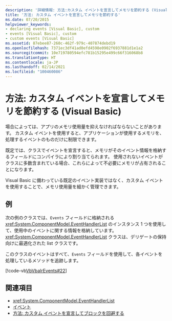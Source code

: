 ```yaml
---
description: '詳細情報: 方法:カスタム イベントを宣言してメモリを節約する (Visual Basic)'
title: '方法: カスタム イベントを宣言してメモリを節約する'
ms.date: 07/20/2015
helpviewer_keywords:
- declaring events [Visual Basic], custom
- events [Visual Basic], custom
- custom events [Visual Basic]
ms.assetid: 87ebee87-260c-462f-979c-407874debd19
ms.openlocfilehash: 7371ec3df41ad0efd4598e0902f6937881d1e1a2
ms.sourcegitcommit: 10e719780594efc781b15295e499c66f316068b8
ms.translationtype: HT
ms.contentlocale: ja-JP
ms.lasthandoff: 02/14/2021
ms.locfileid: "100460086"
---
```

# <a name="how-to-declare-custom-events-to-conserve-memory-visual-basic"></a>方法: カスタム イベントを宣言してメモリを節約する (Visual Basic)

場合によっては、アプリのメモリ使用量を抑えなければならないことがあります。 カスタム イベントを使用すると、アプリケーションが使用するメモリを、処理するイベントのものだけに制限できます。  
  
 既定では、クラスでイベントを宣言すると、メモリがそのイベント情報を格納するフィールドにコンパイラにより割り当てられます。 使用されないイベントがクラスに多数含まれている場合、これらによって不必要にメモリが占有されることになります。  
  
 Visual Basic に備わっている既定のイベント実装ではなく、カスタム イベントを使用することで、メモリ使用量を細かく管理できます。  
  
## <a name="example"></a>例  

 次の例のクラスでは、`Events` フィールドに格納される <xref:System.ComponentModel.EventHandlerList> のインスタンス 1 つを使用して、使用中のイベントに関する情報を格納しています。 <xref:System.ComponentModel.EventHandlerList> クラスは、デリゲートの保持向けに最適化された list クラスです。  
  
 このクラスのイベントはすべて、`Events` フィールドを使用して、各イベントを処理しているメソッドを追跡します。  
  
 [!code-vb[VbVbalrEvents#22](~/samples/snippets/visualbasic/VS_Snippets_VBCSharp/VbVbalrEvents/VB/Class1.vb#22)]  
  
## <a name="see-also"></a>関連項目

- <xref:System.ComponentModel.EventHandlerList>
- [イベント](index.md)
- [方法: カスタム イベントを宣言してブロックを回避する](how-to-declare-custom-events-to-avoid-blocking.md)
